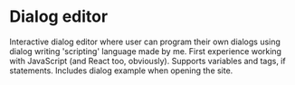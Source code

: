 # Dialog editor
Interactive dialog editor where user can program their own dialogs using dialog writing 'scripting' language made by me. First experience working with JavaScript (and React too, obviously). Supports variables and tags, if statements. Includes dialog example when opening the site.
